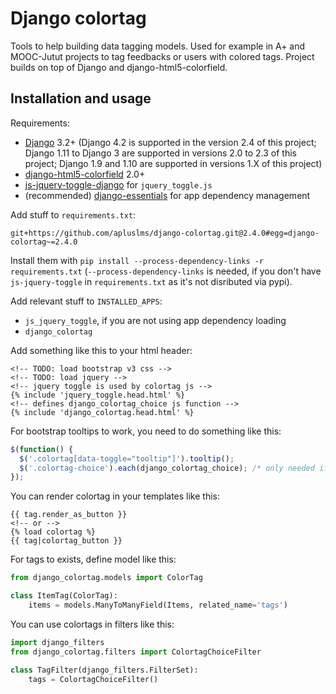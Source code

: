 Django colortag
===============

Tools to help building data tagging models.
Used for example in A+ and MOOC-Jutut projects to tag feedbacks or users with colored tags.
Project builds on top of Django and django-html5-colorfield.

Installation and usage
----------------------

Requirements:

 * [Django](https://www.djangoproject.com/) 3.2+
   (Django 4.2 is supported in the version 2.4 of this project;
   Django 1.11 to Django 3 are supported in versions 2.0 to 2.3 of this project;
   Django 1.9 and 1.10 are supported in versions 1.X of this project)
 * [django-html5-colorfield](https://github.com/knyghty/django-html5-colorfield) 2.0+
 * [js-jquery-toggle-django](https://github.com/apluslms/js-jquery-toggle) for `jquery_toggle.js`
 * (recommended) [django-essentials](https://github.com/apluslms/django-essentials) for app dependency management

Add stuff to `requirements.txt`:

```
git+https://github.com/apluslms/django-colortag.git@2.4.0#egg=django-colortag~=2.4.0
```

Install them with `pip install --process-dependency-links -r requirements.txt`
(`--process-dependency-links` is needed, if you don't have `js-jquery-toggle` in `requirements.txt` as it's not disributed via pypi).

Add relevant stuff to `INSTALLED_APPS`:

 * `js_jquery_toggle`, if you are not using app dependency loading
 * `django_colortag`

Add something like this to your html header:

```html+django
<!-- TODO: load bootstrap v3 css -->
<!-- TODO: load jquery -->
<!-- jquery toggle is used by colortag js -->
{% include 'jquery_toggle.head.html' %}
<!-- defines django_colortag_choice js function -->
{% include 'django_colortag.head.html' %}
```

For bootstrap tooltips to work, you need to do something like this:

```javascript
$(function() {
  $('.colortag[data-toggle="tooltip"]').tooltip();
  $('.colortag-choice').each(django_colortag_choice); /* only needed if you use ColortagChoiceFilter, ColortagChoiceField or ColortagSelectMultiple */
});
```

You can render colortag in your templates like this:

```html+django
{{ tag.render_as_button }}
<!-- or -->
{% load colortag %}
{{ tag|colortag_button }}
```

For tags to exists, define model like this:

```python
from django_colortag.models import ColorTag

class ItemTag(ColorTag):
    items = models.ManyToManyField(Items, related_name='tags')
```

You can use colortags in filters like this:

```python
import django_filters
from django_colortag.filters import ColortagChoiceFilter

class TagFilter(django_filters.FilterSet):
    tags = ColortagChoiceFilter()
```
